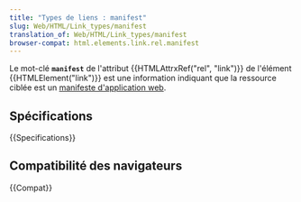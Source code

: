 ```yaml
---
title: "Types de liens : manifest"
slug: Web/HTML/Link_types/manifest
translation_of: Web/HTML/Link_types/manifest
browser-compat: html.elements.link.rel.manifest
---
```


Le mot-clé **`manifest`** de l'attribut {{HTMLAttrxRef("rel", "link")}} de l'élément {{HTMLElement("link")}} est une information indiquant que la ressource ciblée est un [manifeste d'application web](/fr/docs/Web/Manifest).

## Spécifications

{{Specifications}}

## Compatibilité des navigateurs

{{Compat}}
